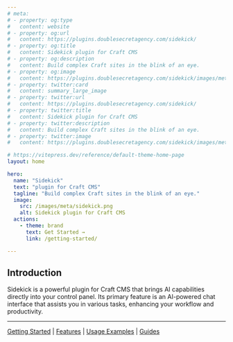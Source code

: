 ```yaml
---
# meta:
# - property: og:type
#   content: website
# - property: og:url
#   content: https://plugins.doublesecretagency.com/sidekick/
# - property: og:title
#   content: Sidekick plugin for Craft CMS
# - property: og:description
#   content: Build complex Craft sites in the blink of an eye.
# - property: og:image
#   content: https://plugins.doublesecretagency.com/sidekick/images/meta/sidekick.png
# - property: twitter:card
#   content: summary_large_image
# - property: twitter:url
#   content: https://plugins.doublesecretagency.com/sidekick/
# - property: twitter:title
#   content: Sidekick plugin for Craft CMS
# - property: twitter:description
#   content: Build complex Craft sites in the blink of an eye.
# - property: twitter:image
#   content: https://plugins.doublesecretagency.com/sidekick/images/meta/sidekick.png

# https://vitepress.dev/reference/default-theme-home-page
layout: home

hero:
  name: "Sidekick"
  text: "plugin for Craft CMS"
  tagline: "Build complex Craft sites in the blink of an eye."
  image:
    src: /images/meta/sidekick.png
    alt: Sidekick plugin for Craft CMS
  actions:
    - theme: brand
      text: Get Started →
      link: /getting-started/

---
```


## Introduction

Sidekick is a powerful plugin for Craft CMS that brings AI capabilities directly into your control panel. Its primary feature is an AI-powered chat interface that assists you in various tasks, enhancing your workflow and productivity.

---

[Getting Started](getting-started/index.md) |
[Features](features/index.md) |
[Usage Examples](examples/index.md) |
[Guides](guides/index.md)
